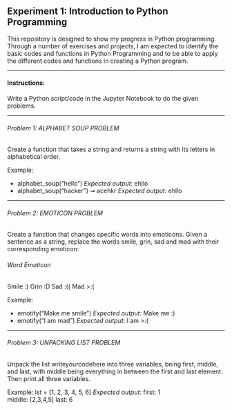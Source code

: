 ## Experiment 1: Introduction to Python Programming

This repository is designed to show my progress in Python programming. Through a number of exercises and projects, I am expected to identify the basic codes and functions in Python Programming and to be able to apply the different codes and functions in creating a Python program.

-----

#### Instructions: 
Write a Python script/code in the Jupyter Notebook to do the given problems. 

-----

###### Problem 1: ALPHABET SOUP PROBLEM
Create a function that takes a string and returns a string with its letters in alphabetical order. 

Example: 
  - alphabet_soup(“hello”)
    _Expected output:_ ehllo 
  - alphabet_soup(“hacker”) ➞ acehkr
    _Expected output:_ ehllo 

-----

###### Problem 2: EMOTICON PROBLEM
Create a function that changes specific words into emoticons. Given a sentence as a string, replace the words smile, grin, sad and mad with their corresponding emoticon:

######  Word        Emoticon
  Smile        :)
  Grin         :D
  Sad          :((
  Mad          >:(

Example: 
  - emotify(“Make me smile”) 
    _Expected output:_ Make me :) 
  - emotify(“I am mad”) 
    _Expected output:_ I am >:(

-----

###### Problem 3: UNPACKING LIST PROBLEM 
Unpack the list writeyourcodehere into three variables, being first, middle, and last, with middle being everything in between the first and last element. Then print all three variables. 

Example:  lst = [1, 2, 3, 4, 5, 6] 
  _Expected output:_
    first: 1  
    middle: [2,3,4,5] 
    last: 6
